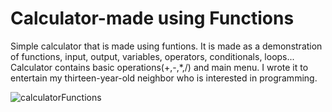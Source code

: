# Calculator-made using Functions
Simple calculator that is made using funtions. It is made as a demonstration of functions, input, output, variables, operators, conditionals, loops... Calculator contains basic operations(+,-,*,/) and main menu. I wrote it to entertain my thirteen-year-old neighbor who is interested in programming.

![calculatorFunctions](https://user-images.githubusercontent.com/53561957/69900401-24ee8680-1373-11ea-91e5-afa918ba3217.gif)
